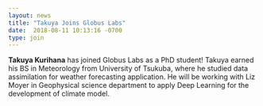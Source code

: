 ```yaml
---
layout: news
title: "Takuya Joins Globus Labs"
date:  2018-08-11 10:13:16 -0700
type: join
---
```

**Takuya Kurihana** has joined Globus Labs as a PhD student! Takuya earned his BS in Meteorology from University of Tsukuba, where he studied data assimilation for weather forecasting application. He will be working with Liz Moyer in Geophysical science department to apply Deep Learning for the development of climate model.

